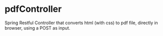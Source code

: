 # pdfController
Spring Restful Controller that converts html (with css) to pdf file, directly in browser, using a POST as input.
